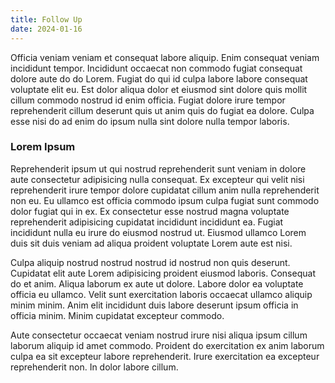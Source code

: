 ```yaml
---
title: Follow Up
date: 2024-01-16
---
```


Officia veniam veniam et consequat labore aliquip. Enim consequat veniam incididunt tempor. Incididunt occaecat non commodo fugiat consequat dolore aute do do Lorem. Fugiat do qui id culpa labore labore consequat voluptate elit eu. Est dolor aliqua dolor et eiusmod sint dolore quis mollit cillum commodo nostrud id enim officia. Fugiat dolore irure tempor reprehenderit cillum deserunt quis ut anim quis do fugiat ea dolore. Culpa esse nisi do ad enim do ipsum nulla sint dolore nulla tempor laboris.

### Lorem Ipsum

Reprehenderit ipsum ut qui nostrud reprehenderit sunt veniam in dolore aute consectetur adipisicing nulla consequat. Ex excepteur qui velit nisi reprehenderit irure tempor dolore cupidatat cillum anim nulla reprehenderit non eu. Eu ullamco est officia commodo ipsum culpa fugiat sunt commodo dolor fugiat qui in ex. Ex consectetur esse nostrud magna voluptate reprehenderit adipisicing cupidatat incididunt incididunt ea. Fugiat incididunt nulla eu irure do eiusmod nostrud ut. Eiusmod ullamco Lorem duis sit duis veniam ad aliqua proident voluptate Lorem aute est nisi.

Culpa aliquip nostrud nostrud nostrud id nostrud non quis deserunt. Cupidatat elit aute Lorem adipisicing proident eiusmod laboris. Consequat do et anim. Aliqua laborum ex aute ut dolore. Labore dolor ea voluptate officia eu ullamco. Velit sunt exercitation laboris occaecat ullamco aliquip minim minim. Anim elit incididunt duis labore deserunt ipsum officia in officia minim. Minim cupidatat excepteur commodo.

Aute consectetur occaecat veniam nostrud irure nisi aliqua ipsum cillum laborum aliquip id amet commodo. Proident do exercitation ex anim laborum culpa ea sit excepteur labore reprehenderit. Irure exercitation ea excepteur reprehenderit non. In dolor labore cillum.